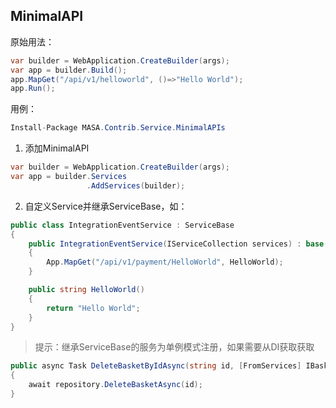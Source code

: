## MinimalAPI

原始用法：

```C#
var builder = WebApplication.CreateBuilder(args);
var app = builder.Build();
app.MapGet("/api/v1/helloworld", ()=>"Hello World");
app.Run();
```

用例：

```c#
Install-Package MASA.Contrib.Service.MinimalAPIs
```

1. 添加MinimalAPI

```c#
var builder = WebApplication.CreateBuilder(args);
var app = builder.Services
				 .AddServices(builder);
```

2. 自定义Service并继承ServiceBase，如：

```c#
public class IntegrationEventService : ServiceBase
{
	public IntegrationEventService(IServiceCollection services) : base(services)
    {
        App.MapGet("/api/v1/payment/HelloWorld", HelloWorld);
    }

    public string HelloWorld()
    {
        return "Hello World";
    }
}
```

> 提示：继承ServiceBase的服务为单例模式注册，如果需要从DI获取获取

```C#
public async Task DeleteBasketByIdAsync(string id, [FromServices] IBasketRepository repository)
{
    await repository.DeleteBasketAsync(id);
}
```

